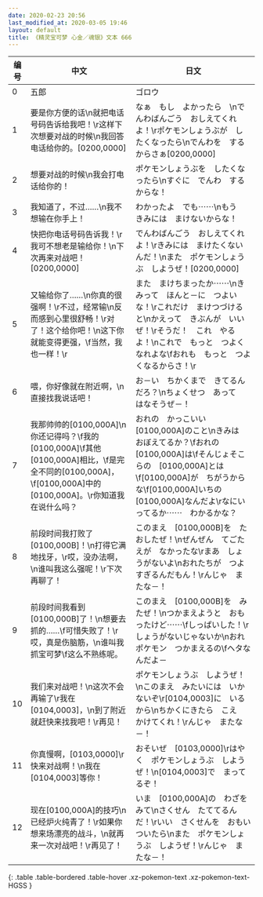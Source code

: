```yaml
---
date: 2020-02-23 20:56
last_modified_at: 2020-03-05 19:46
layout: default
title: 《精灵宝可梦 心金／魂银》文本 666
---
```

| 编号 | 中文 | 日文 |
| ---- | ---- | ---- |
| 0 | 五郎 | ゴロウ |
| 1 | 要是你方便的话\n就把电话号码告诉给我吧！\r这样下次想要对战的时候\n我回答电话给你的。[0200,0000] | なぁ　もし　よかったら　\nでんわばんごう　おしえてくれよ！\rポケモンしょうぶが　したくなったら\nでんわを　するからさぁ[0200,0000] |
| 2 | 想要对战的时候\n我会打电话给你的！ | ポケモンしょうぶを　したくなったら\nすぐに　でんわ　するからな！ |
| 3 | 我知道了，不过……\n我不想输在你手上！ | わかったよ　でも⋯⋯\nもう　きみには　まけないからな！ |
| 4 | 快把你电话号码告诉我！\r我可不想老是输给你！\n下次再来对战吧！[0200,0000] | でんわばんごう　おしえてくれよ！\rきみには　まけたくないんだ！\nまた　ポケモンしょうぶ　しようぜ！[0200,0000] |
| 5 | 又输给你了……\n你真的很强啊！\r不过，经常输\n反而感到心里很舒畅！\r对了！这个给你吧！\n这下你就能变得更强，\f当然，我也一样！\r | また　まけちまったか⋯⋯\nきみって　ほんと－に　つよいな！\rこれだけ　まけつづけると\nかえって　きぶんが　いいぜ！\rそうだ！　これ　やるよ！\nこれで　もっと　つよくなれよな\fおれも　もっと　つよくなるからさ！\r |
| 6 | 喂，你好像就在附近啊，\n直接找我说话吧！ | お－い　ちかくまで　きてるんだろ？\nちょくせつ　あって　はなそうぜ－！ |
| 7 | 我那帅帅的[0100,000A]\n你还记得吗？\f我的[0100,000A]\f其他[0100,000A]相比，\f是完全不同的[0100,000A]，\f[0100,000A]中的[0100,000A]。\r你知道我在说什么吗？ | おれの　かっこいい　[0100,000A]のこと\nきみは　おぼえてるか？\fおれの　[0100,000A]は\fそんじょそこらの　[0100,000A]とは\f[0100,000A]が　ちがうからな\f[0100,000A]いちの　[0100,000A]なんだよ\rなにいってるか⋯⋯　わかるかな？ |
| 8 | 前段时间我打败了[0100,000B]！\n打得它满地找牙，\r哎，没办法啊，\n谁叫我这么强呢！\r下次再聊了！ | このまえ　[0100,000B]を　たおしたぜ！\nぜんぜん　てごたえが　なかったな\rまあ　しょうがないよ\nおれたちが　つよすぎるんだもん！\rんじゃ　またな－！ |
| 9 | 前段时间我看到[0100,000B]了！\n想要去抓的……\f可惜失败了！\r哎，真是伤脑筋，\n谁叫我抓宝可梦\f这么不熟练呢。 | このまえ　[0100,000B]を　みたぜ！\nつかまえようと　おもったけど⋯⋯\fしっぱいした！\rしょうがないじゃないか\nおれ　ポケモン　つかまえるの\fヘタなんだよ－ |
| 10 | 我们来对战吧！\n这次不会再输了\r我在[0104,0003]，\n到了附近就赶快来找我吧！\r再见！ | ポケモンしょうぶ　しようぜ！\nこのまえ　みたいには　いかないぞ\r[0104,0003]に　いるから\nちかくにきたら　こえ　かけてくれ！\rんじゃ　またな－！ |
| 11 | 你真慢啊，[0103,0000]\r快来对战啊！\n我在[0104,0003]等你！ | おそいぜ　[0103,0000]\rはやく　ポケモンしょうぶ　しようぜ！\n[0104,0003]で　まってるぞ！ |
| 12 | 现在[0100,000A]的技巧\n已经炉火纯青了！\r如果你想来场漂亮的战斗，\n就再来一次对战吧！\r再见了！ | いま　[0100,000A]の　わざを　みて\nさくせん　たててるんだ！\rいい　さくせんを　おもいついたら\nまた　ポケモンしょうぶ　しようぜ！\rんじゃ　またな－！ |
{: .table .table-bordered .table-hover .xz-pokemon-text .xz-pokemon-text-HGSS }